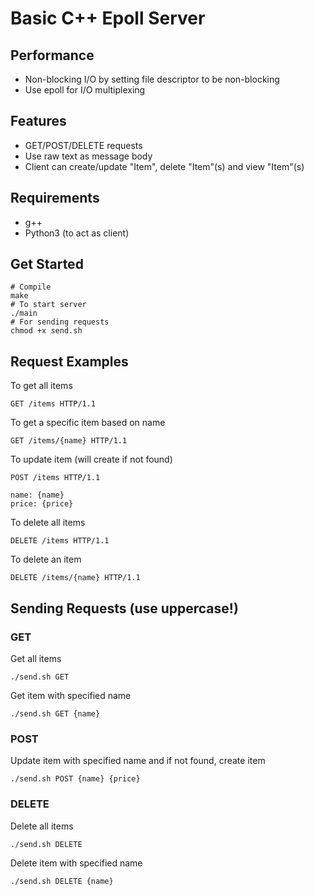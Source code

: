 # Basic C++ Epoll Server

## Performance

- Non-blocking I/O by setting file descriptor to be non-blocking
- Use epoll for I/O multiplexing

## Features

- GET/POST/DELETE requests
- Use raw text as message body
- Client can create/update "Item", delete "Item"(s) and view "Item"(s)

## Requirements

- g++
- Python3 (to act as client)

## Get Started

    # Compile
    make  
    # To start server
    ./main
    # For sending requests
    chmod +x send.sh 

## Request Examples

To get all items
```
GET /items HTTP/1.1
```
To get a specific item based on name
```
GET /items/{name} HTTP/1.1
```
To update item (will create if not found)
```
POST /items HTTP/1.1

name: {name}
price: {price}
```
To delete all items
```
DELETE /items HTTP/1.1
```
To delete an item
```
DELETE /items/{name} HTTP/1.1
```

## Sending Requests (use uppercase!)
### GET
Get all items
```
./send.sh GET
```
Get item with specified name
```
./send.sh GET {name}
```
### POST
Update item with specified name and if not found, create item
```
./send.sh POST {name} {price}
```
### DELETE
Delete all items
```
./send.sh DELETE
```
Delete item with specified name
```
./send.sh DELETE {name}
```